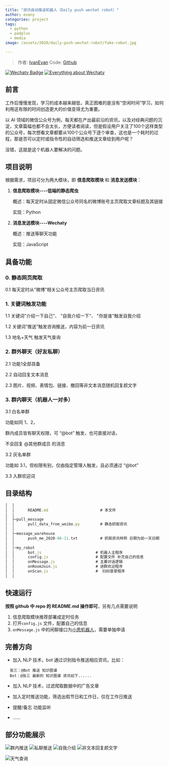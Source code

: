 ```yaml
---
title: "资讯自动推送机器人（Daily push wechat robot）"
author: evany
categories: project
tags:
  - python
  - padplus
  - media
image: /assets/2020/daily-push-wechat-robot/fake-robot.jpg

---
```


> 作者: [IvanEvan](https://github.com/IvanEvan/)
> Code: [Github](https://github.com/IvanEvan/daily-push-wechat-robot)

[![Wechaty Badge](https://img.shields.io/badge/Powered%20By-Wechaty-green.svg#align=left&display=inline&height=20&margin=%5Bobject%20Object%5D&originHeight=20&originWidth=132&status=done&style=none&width=132)](https://github.com/wechaty/wechaty)
[![Everything about Wechaty](https://img.shields.io/badge/Wechaty-%E5%BC%80%E6%BA%90%E6%BF%80%E5%8A%B1%E8%AE%A1%E5%88%92-green.svg#align=left&display=inline&height=20&margin=%5Bobject%20Object%5D&originHeight=20&originWidth=134&status=done&style=none&width=134)](https://github.com/juzibot/Welcome/wiki/Everything-about-Wechaty)

## 前言

工作后慢慢发现，学习的成本越来越低，真正困难的是没有“空闲时间”学习，如何利用这有限的时间创造更大的价值变得尤为重要。

以 AI 领域的微信公众号为例，每天都在产出最前沿的资讯，以及对经典问题的沉淀，文章篇幅也都不会太长，方便读者阅读，但是假设用户关注了100个这样类型的公众号，每次想看文章都要从100个公众号下逐个审查，这也是一个耗时的过程，那是否可以定时或指令性的自动筛选和推送文章给到用户呢？

没错，这就是这个机器人要解决的问题。

## 项目说明

根据需求，项目可分为两大模块，即 **信息爬取模块** 和 **消息发送模块**：

1. **信息爬取模块----低端的静态爬虫**

   概述：每天定时从固定微信公众号同名的微博账号主页爬取文章标题及其链接

   实现：Python

2. **消息发送模块----Wechaty**

   概述：推送等聊天功能

   实现：JavaScript

## 具备功能

### 0. 静态网页爬取

0.1 每天定时从"微博"相关公众号主页爬取当日资讯

### 1. 关键词触发功能

1.1 关键词"介绍一下自己"、 "自我介绍一下"、 "你是谁"触发自我介绍

1.2 关键词“推送”触发咨询推送，内容为前一日资讯

1.3 地名+天气 触发天气查询

### 2. 群外聊天（好友私聊）

2.1 功能1全部具备

2.2 自动回复文本消息

2.3 图片、视频、表情包、链接、撤回等非文本消息随机回复颜文字

### 3. 群内聊天（机器人一对多）

3.1 白名单群

功能如同 1、2，

群内成员皆有聊天权限，可 “@bot” 触发，也可直接对话，

不会回复 @其他群成员 的消息

3.2 灰名单群

功能如 3.1，但权限有别，仅由指定管理人触发，且必须通过 “@bot”

3.3 入群欢迎词

## 目录结构

```js
│  │
│  │      README.md                       # 本文件
│  │
│  ├─pull_message
│  │      pull_data_from_weibo.py         # 静态抓取资讯
│  │
│  ├─message_warehouse
│  │      push_me_2020-06-11.txt          # 抓取资讯样例 日期为前一天日期
│  │
│  │─my_robot
│  │      bot.js                        # 机器人主程序
│  │      config.js                     # 配置文件 补充自己的信息
│  │      onMessage.js                  # 主要对话逻辑
│  │      onRoomJoin.js                 # 进群欢迎程序
│  │      onScan.js                     #  扫码登录程序
│  │
```

## 快速运行

**按照 github 中 repo 的 README.md 操作即可**，另有几点需要说明

1. 信息爬取模块推荐部署成定时任务
2. 打开`config.js` 文件，配置自己的信息
3. `onMessage.js` 中的闲聊接口为[小思机器人](https://www.ownthink.com/)，需要单独申请

## 完善方向

- 加入 NLP 技术，bot 通过识别指令推送相应资讯，比如：

```log
  张三：@Bot 推送 知识图谱
  Bot：@张三 最新的 知识图谱 资讯如下......
```

- 加入 NLP 技术，过滤爬取数据中的广告文章

- 加入定时推送功能，筛选出假节日和工作日，仅在工作日推送

- 提醒/备忘 功能监听

- ......

## 部分功能展示

![群内推送](/assets/2020/daily-push-wechat-robot/push-inroom.png)
![私聊推送](/assets/2020/daily-push-wechat-robot/push-per.png)
![自我介绍](/assets/2020/daily-push-wechat-robot/intro.png)
![非文本回复颜文字](/assets/2020/daily-push-wechat-robot/emoji.png)

![天气查询](/assets/2020/daily-push-wechat-robot/whether.png)
